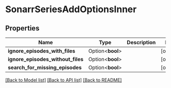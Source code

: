 # SonarrSeriesAddOptionsInner

## Properties

Name | Type | Description | Notes
------------ | ------------- | ------------- | -------------
**ignore_episodes_with_files** | Option<**bool**> |  | [optional]
**ignore_episodes_without_files** | Option<**bool**> |  | [optional]
**search_for_missing_episodes** | Option<**bool**> |  | [optional]

[[Back to Model list]](../README.md#documentation-for-models) [[Back to API list]](../README.md#documentation-for-api-endpoints) [[Back to README]](../README.md)


